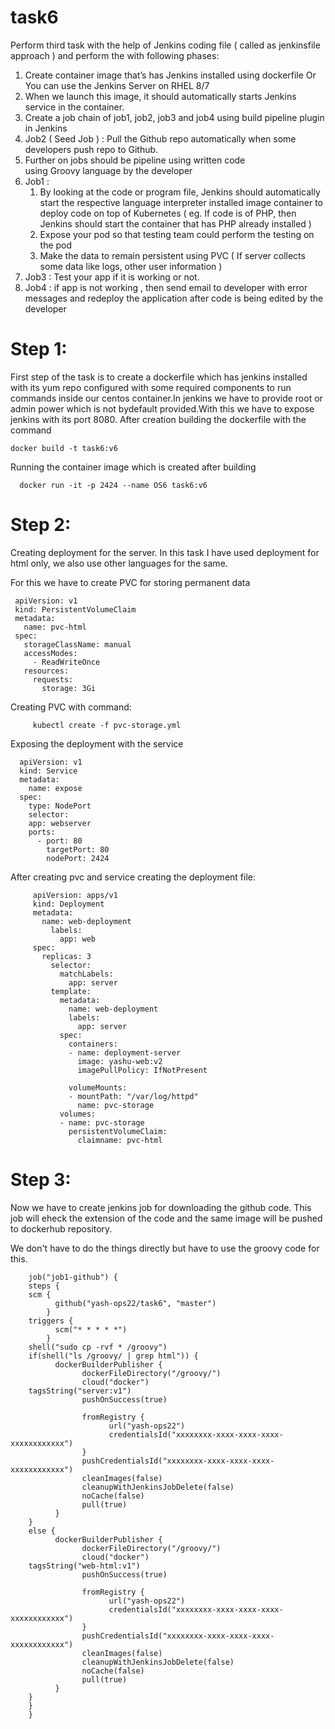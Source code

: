 # task6

Perform third task with the help of Jenkins coding file
( called as jenkinsfile approach ) and perform the with
following phases:

1. Create container image that’s has Jenkins installed
   using dockerfile  Or You can use the Jenkins Server 
   on RHEL 8/7
2.  When we launch this image, it should automatically 
    starts Jenkins service in the container.
3.  Create a job chain of job1, job2, job3 and  job4 using
    build pipeline plugin in Jenkins 
4.  Job2 ( Seed Job ) : Pull  the Github repo automatically 
    when some developers push repo to Github.
5. Further on jobs should be pipeline using written code  
   using Groovy language by the developer
6. Job1 :  
    1. By looking at the code or program file, Jenkins should
       automatically start the respective language interpreter 
       installed image container to deploy code on top of 
       Kubernetes ( eg. If code is of  PHP, then Jenkins should 
       start the container that has PHP already installed )
    2.  Expose your pod so that testing team could perform the
        testing on the pod
    3. Make the data to remain persistent using PVC ( If server 
       collects some data like logs, other user information )
7.  Job3 : Test your app if it  is working or not.
8.  Job4 : if app is not working , then send email to developer 
           with error messages and redeploy the application after 
           code is being edited by the developer
           
           
 # Step 1:
 First step of the task is to create a dockerfile which has jenkins 
 installed with its yum repo configured with some required components 
 to run commands inside our centos container.In jenkins we have to 
 provide root or admin power which is not bydefault provided.With this 
 we have to expose jenkins with its port 8080. 
 After creation building the dockerfile with the command 
 
    docker build -t task6:v6
    
 Running the container image which is created after building
      
      docker run -it -p 2424 --name OS6 task6:v6
      
 # Step 2:
 Creating deployment for the server. In this task I have 
 used deployment for html only, we also use other languages
 for the same.
 
 For this we have to create PVC for storing permanent data
 
     apiVersion: v1
     kind: PersistentVolumeClaim
     metadata:
       name: pvc-html
     spec:
       storageClassName: manual
       accessModes:
         - ReadWriteOnce
       resources:
         requests:
           storage: 3Gi
        
   Creating PVC with command:
     
         kubectl create -f pvc-storage.yml
         
  Exposing the deployment with the service 
    
      apiVersion: v1
      kind: Service
      metadata:
        name: expose
      spec:
        type: NodePort
        selector: 
        app: webserver
        ports:
          - port: 80
            targetPort: 80
            nodePort: 2424
  
  After creating pvc and service creating the deployment file:   
  
         apiVersion: apps/v1
         kind: Deployment
         metadata:
           name: web-deployment
             labels:
               app: web
         spec:
           replicas: 3
             selector:
               matchLabels:
                 app: server
             template:
               metadata:
                 name: web-deployment
                 labels:
                   app: server
               spec:
                 containers:
                 - name: deployment-server
                   image: yashu-web:v2
                   imagePullPolicy: IfNotPresent
            
                 volumeMounts:
                 - mountPath: "/var/log/httpd"
                   name: pvc-storage
               volumes:
               - name: pvc-storage
                 persistentVolumeClaim:
                   claimname: pvc-html    
                   
                   

 # Step 3:
   
   Now we have to create jenkins job for downloading the github code.
   This job will eheck the extension of the code and the same image 
   will be pushed to dockerhub repository.
   
   We don't have to do the things directly but have to use the groovy 
   code for this.
   
        job("job1-github") {
        steps {
        scm {
              github("yash-ops22/task6", "master")
            }
        triggers {
              scm("* * * * *")
            }
        shell("sudo cp -rvf * /groovy")
        if(shell("ls /groovy/ | grep html")) {
              dockerBuilderPublisher {
                    dockerFileDirectory("/groovy/")
                    cloud("docker")
        tagsString("server:v1")
                    pushOnSuccess(true)

                    fromRegistry {
                          url("yash-ops22")
                          credentialsId("xxxxxxxx-xxxx-xxxx-xxxx-xxxxxxxxxxxx")
                    }
                    pushCredentialsId("xxxxxxxx-xxxx-xxxx-xxxx-xxxxxxxxxxxx")
                    cleanImages(false)
                    cleanupWithJenkinsJobDelete(false)
                    noCache(false)
                    pull(true)
              }
        }
        else {
              dockerBuilderPublisher {
                    dockerFileDirectory("/groovy/")
                    cloud("docker")
        tagsString("web-html:v1")
                    pushOnSuccess(true)

                    fromRegistry {
                          url("yash-ops22")
                          credentialsId("xxxxxxxx-xxxx-xxxx-xxxx-xxxxxxxxxxxx")
                    }
                    pushCredentialsId("xxxxxxxx-xxxx-xxxx-xxxx-xxxxxxxxxxxx")
                    cleanImages(false)
                    cleanupWithJenkinsJobDelete(false)
                    noCache(false)
                    pull(true)
              }
        }
        }
        }
   
 
